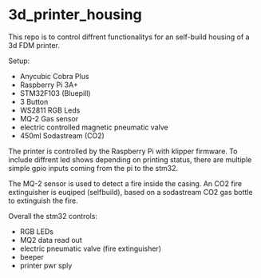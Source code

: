 # 3d_printer_housing
This repo is to control diffrent functionalitys for an self-build housing of a 3d FDM printer.

Setup:
- Anycubic Cobra Plus
- Raspberry Pi 3A+
- STM32F103 (Bluepill)
- 3 Button
- WS2811 RGB Leds
- MQ-2 Gas sensor
- electric controlled magnetic pneumatic valve
- 450ml Sodastream (CO2)


The printer is controlled by the Raspberry Pi with klipper firmware. To include diffrent led shows depending on printing status, there are multiple simple gpio inputs coming from the pi to the stm32. 

The MQ-2 sensor is used to detect a fire inside the casing. An CO2 fire extinguisher is euqiped (selfbuild), based on a sodastream CO2 gas bottle to extinguish the fire. 

Overall the stm32 controls:
- RGB LEDs
- MQ2 data read out
- electric pneumatic valve (fire extinguisher)
- beeper
- printer pwr sply
